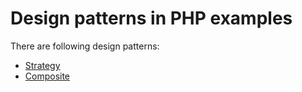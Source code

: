 # Design patterns in PHP examples

There are following design patterns:
* [Strategy](StrategyPattern)
* [Composite](CompositePattern)